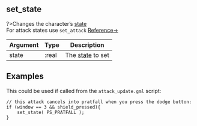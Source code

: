 ## set_state


?>Changes the character’s [state](code/api/playerstates)  
For attack states use `set_attack` [Reference→](/workshop/set_attack)



|Argument|Type|Description
| ---------------------------------------------------------------- | ---------------------------------------------------------------- | ---------------------------------------------- |
|<span class="code-line"><span class="macro">state</span></span>|<span class="code-line"><span class="type">:real</span></span>|The [state](code/api/playerstates) to set|


Examples
----------


This could be used if called from the `attack_update.gml` script:

```gml
// this attack cancels into pratfall when you press the dodge button:
if (window == 3 && shield_pressed){
	set_state( PS_PRATFALL );
}
```
